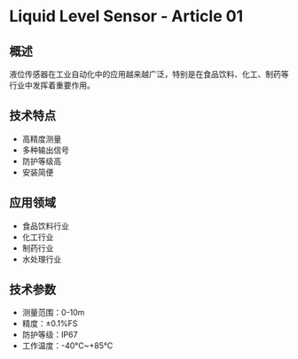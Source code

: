 # Liquid Level Sensor - Article 01

## 概述

液位传感器在工业自动化中的应用越来越广泛，特别是在食品饮料、化工、制药等行业中发挥着重要作用。

## 技术特点

- 高精度测量
- 多种输出信号
- 防护等级高
- 安装简便

## 应用领域

- 食品饮料行业
- 化工行业
- 制药行业
- 水处理行业

## 技术参数

- 测量范围：0-10m
- 精度：±0.1%FS
- 防护等级：IP67
- 工作温度：-40°C~+85°C
